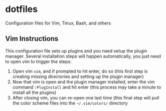# dotfiles
Configuration files for Vim, Tmux, Bash, and others

## Vim Instructions

This configuration file sets up plugins and you need setup the plugin manager. Several installation steps will happen automatically, you just need to open vim to trigger the steps:

1. Open vim `vim`, and if prompted to hit enter, do so (this first step is creating missing directories and setting up the plugin manager)
2. Now that vim is open and the plugin manager installed, enter the vim command `:PlugInstall` and hit enter (this process may take a minute to install all the plugins)
3. After closing vim, you can re-open one last time (this final step will pull the color scheme files into the `~/.vim/colors/` directory

